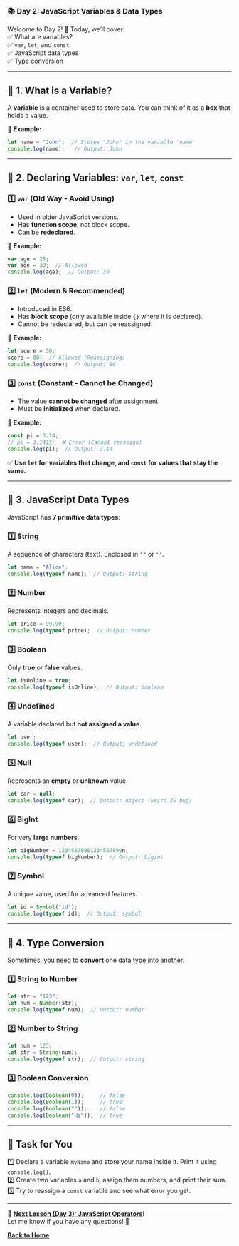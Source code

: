### **📚 Day 2: JavaScript Variables & Data Types**  
Welcome to Day 2! 🎉 Today, we’ll cover:  
✅ What are variables?  
✅ `var`, `let`, and `const`  
✅ JavaScript data types  
✅ Type conversion  

---

## **🔹 1. What is a Variable?**  
A **variable** is a container used to store data. You can think of it as a **box** that holds a value.  

📌 **Example:**  
```js
let name = "John";  // Stores "John" in the variable 'name'
console.log(name);   // Output: John
```

---

## **🔹 2. Declaring Variables: `var`, `let`, `const`**  

### **1️⃣ `var` (Old Way - Avoid Using)**
- Used in older JavaScript versions.  
- Has **function scope**, not block scope.  
- Can be **redeclared**.  

🔹 **Example:**  
```js
var age = 25;
var age = 30;  // Allowed
console.log(age);  // Output: 30
```

### **2️⃣ `let` (Modern & Recommended)**
- Introduced in ES6.  
- Has **block scope** (only available inside `{}` where it is declared).  
- Cannot be redeclared, but can be reassigned.  

🔹 **Example:**  
```js
let score = 50;
score = 80;  // Allowed (Reassigning)
console.log(score);  // Output: 80
```

### **3️⃣ `const` (Constant - Cannot be Changed)**
- The value **cannot be changed** after assignment.  
- Must be **initialized** when declared.  

🔹 **Example:**  
```js
const pi = 3.14;
// pi = 3.1415;  ❌ Error (Cannot reassign)
console.log(pi);  // Output: 3.14
```

✅ **Use `let` for variables that change, and `const` for values that stay the same.**  

---

## **🔹 3. JavaScript Data Types**  
JavaScript has **7 primitive data types**:

### **1️⃣ String**
A sequence of characters (text). Enclosed in `""` or `''`.  
```js
let name = "Alice";
console.log(typeof name);  // Output: string
```

### **2️⃣ Number**
Represents integers and decimals.  
```js
let price = 99.99;
console.log(typeof price);  // Output: number
```

### **3️⃣ Boolean**
Only **true** or **false** values.  
```js
let isOnline = true;
console.log(typeof isOnline);  // Output: boolean
```

### **4️⃣ Undefined**
A variable declared but **not assigned a value**.  
```js
let user;
console.log(typeof user);  // Output: undefined
```

### **5️⃣ Null**
Represents an **empty** or **unknown** value.  
```js
let car = null;
console.log(typeof car);  // Output: object (weird JS bug)
```

### **6️⃣ BigInt**  
For very **large numbers**.  
```js
let bigNumber = 12345678901234567890n;
console.log(typeof bigNumber);  // Output: bigint
```

### **7️⃣ Symbol**  
A unique value, used for advanced features.  
```js
let id = Symbol("id");
console.log(typeof id);  // Output: symbol
```

---

## **🔹 4. Type Conversion**
Sometimes, you need to **convert** one data type into another.

### **1️⃣ String to Number**
```js
let str = "123";
let num = Number(str);
console.log(typeof num);  // Output: number
```

### **2️⃣ Number to String**
```js
let num = 123;
let str = String(num);
console.log(typeof str);  // Output: string
```

### **3️⃣ Boolean Conversion**
```js
console.log(Boolean(0));     // false
console.log(Boolean(1));     // true
console.log(Boolean(""));    // false
console.log(Boolean("Hi"));  // true
```

---

## **📝 Task for You**
1️⃣ Declare a variable `myName` and store your name inside it. Print it using `console.log()`.  
2️⃣ Create two variables `a` and `b`, assign them numbers, and print their sum.  
3️⃣ Try to reassign a `const` variable and see what error you get.  

---

🎯 **[Next Lesson (Day 3): JavaScript Operators](../day_3/)!**  
Let me know if you have any questions! 🚀

[**Back to Home**](../../../)